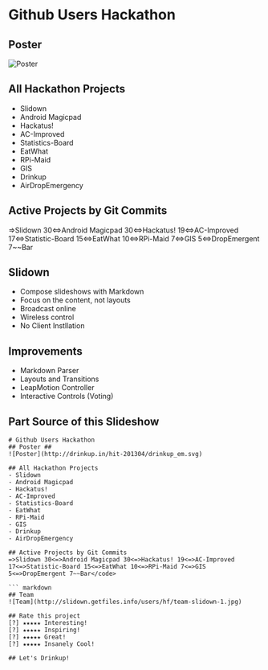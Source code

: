 <!---
theme: slide;
animation: slide
-->

# Github Users Hackathon
## Poster ##
![Poster](http://drinkup.in/hit-201304/drinkup_em.svg)

## All Hackathon Projects
- Slidown
- Android Magicpad
- Hackatus!
- AC-Improved
- Statistics-Board
- EatWhat
- RPi-Maid
- GIS
- Drinkup
- AirDropEmergency

## Active Projects by Git Commits
=>Slidown 30<=>Android Magicpad 30<=>Hackatus! 19<=>AC-Improved 17<=>Statistic-Board 15<=>EatWhat 10<=>RPi-Maid 7<=>GIS 5<=>DropEmergent 7~~Bar

## Slidown
- Compose slideshows with Markdown
- Focus on the content, not layouts
- Broadcast online
- Wireless control
- No Client Instllation

## Improvements
- Markdown Parser
- Layouts and Transitions
- LeapMotion Controller
- Interactive Controls (Voting)

## Part Source of this Slideshow
```
# Github Users Hackathon
## Poster ##
![Poster](http://drinkup.in/hit-201304/drinkup_em.svg)

## All Hackathon Projects
- Slidown
- Android Magicpad
- Hackatus!
- AC-Improved
- Statistics-Board
- EatWhat
- RPi-Maid
- GIS
- Drinkup
- AirDropEmergency

## Active Projects by Git Commits
=>Slidown 30<=>Android Magicpad 30<=>Hackatus! 19<=>AC-Improved 17<=>Statistic-Board 15<=>EatWhat 10<=>RPi-Maid 7<=>GIS 5<=>DropEmergent 7~~Bar</code>

``` markdown
## Team
![Team](http://slidown.getfiles.info/users/hf/team-slidown-1.jpg)

## Rate this project
[?] ★★★★★ Interesting!
[?] ★★★★★ Inspiring!
[?] ★★★★★ Great!
[?] ★★★★★ Insanely Cool!

## Let's Drinkup!
